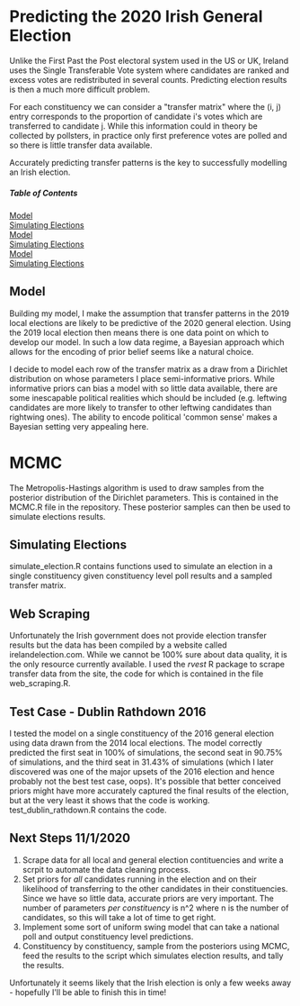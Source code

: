 # Predicting the 2020 Irish General Election

Unlike the First Past the Post electoral system used in the US or UK, Ireland
uses the Single Transferable Vote system where candidates are ranked and excess
votes are redistributed in several counts. Predicting election results is then a
much more difficult problem.

For each constituency we can consider a "transfer matrix" where the (i, j) entry
corresponds to the proportion of candidate i's votes which are transferred to
candidate j. While this information could in theory be collected by pollsters, in
practice only first preference votes are polled and so there is little transfer
data available.

Accurately predicting transfer patterns is the key to successfully modelling an
Irish election.


##### Table of Contents  
[Model](#model)  
[Simulating Elections](#simulate)   
[Model](#model)  
[Simulating Elections](#simulate)   
[Model](#model)  
[Simulating Elections](#simulate)


<a name="model"/>

## Model

Building my model, I make the assumption that transfer patterns in the 2019 local
elections are likely to be predictive of the 2020 general election. Using the 2019
local election then means there is one data point on which to develop our model. 
In such a low data regime, a Bayesian approach which allows for the encoding of prior
belief seems like a natural choice.

I decide to model each row of the transfer matrix as a draw from a Dirichlet
distribution on whose parameters I place semi-informative priors. While informative
priors can bias a model with so little data available, there are some inescapable
political realities which should be included (e.g. leftwing candidates are more
likely to transfer to other leftwing candidates than rightwing ones). The ability to encode
political 'common sense' makes a Bayesian setting very appealing here.

<a name="mcmc"/>

# MCMC

The Metropolis-Hastings algorithm is used to draw samples from the posterior distribution
of the Dirichlet parameters. This is contained in the MCMC.R file in the repository. 
These posterior samples can then be used to simulate elections results.

<a name="simulate"/>

## Simulating Elections

simulate_election.R contains functions used to simulate an election in a single constituency
given constituency level poll results and a sampled transfer matrix.

<a name="web"/>

## Web Scraping

Unfortunately the Irish government does not provide election transfer results but the data has been
compiled by a website called irelandelection.com. While we cannot be 100% sure about data quality,
it is the only resource currently available. I used the *rvest* R package to scrape transfer
data from the site, the code for which is contained in the file web_scraping.R.

<a name="test"/>

## Test Case - Dublin Rathdown 2016

I tested the model on a single constituency of the 2016 general election using data drawn from the 2014
local elections. The model correctly predicted the first seat in 100% of simulations, the second seat in 90.75%
of simulations, and the third seat in 31.43% of simulations (which I later discovered was one of the major upsets of the
2016 election and hence probably not the best test case, oops). It's possible that better conceived priors
might have more accurately captured the final results of the election, but at the very least it shows that
the code is working. test_dublin_rathdown.R contains the code.

<a name="next"/>

## Next Steps 11/1/2020

1. Scrape data for all local and general election contituencies and write a scrpit to automate the
   data cleaning process.
2. Set priors for *all* candidates running in the election and on their likelihood of transferring to
   the other candidates in their constituencies. Since we have so little data, accurate priors are very
   important. The number of parameters *per constituency* is n^2 where n is the number of candidates, so
   this will take a lot of time to get right.
3. Implement some sort of uniform swing model that can take a national poll and output constituency level
   predictions.
4. Constituency by constituency, sample from the posteriors using MCMC, feed the results to the script
   which simulates election results, and tally the results.
   
Unfortunately it seems likely that the Irish election is only a few weeks away - hopefully I'll be able to finish
this in time!
